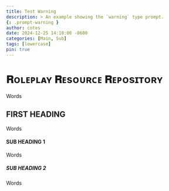 ```yaml
---
title: Test Warning
description: > An example showing the `warning` type prompt.
{: .prompt-warning }
author: cotes
date: 2024-12-25 14:10:00 -0600
categories: [Main, Sub]
tags: [lowercase]
pin: true
---
```


# 𝐑ᴏʟᴇᴘʟᴀʏ 𝐑ᴇsᴏᴜʀᴄᴇ 𝐑ᴇᴘᴏsɪᴛᴏʀʏ

Words

## FIRST HEADING

Words

#### SUB HEADING 1

Words

##### SUB HEADING 2

Words